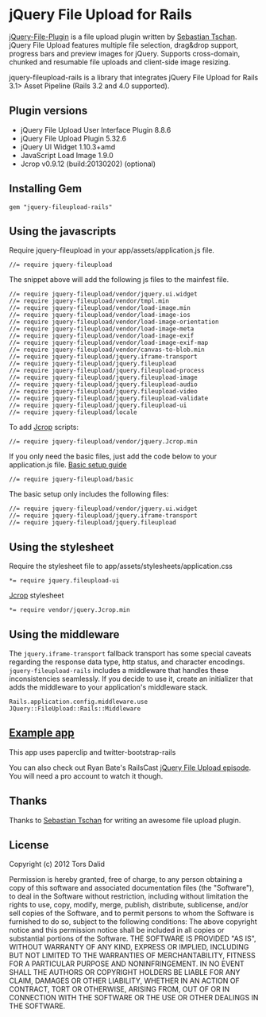 # jQuery File Upload for Rails

[jQuery-File-Plugin](https://github.com/blueimp/jQuery-File-Upload) is a file upload plugin written by [Sebastian Tschan](https://github.com/blueimp). jQuery File Upload features multiple file selection, drag&drop support, progress bars and preview images for jQuery. Supports cross-domain, chunked and resumable file uploads and client-side image resizing.

jquery-fileupload-rails is a library that integrates jQuery File Upload for Rails 3.1> Asset Pipeline (Rails 3.2 and 4.0 supported).

## Plugin versions

* jQuery File Upload User Interface Plugin 8.8.6
* jQuery File Upload Plugin 5.32.6
* jQuery UI Widget 1.10.3+amd
* JavaScript Load Image 1.9.0
* Jcrop v0.9.12 (build:20130202) (optional)

## Installing Gem

    gem "jquery-fileupload-rails"

## Using the javascripts

Require jquery-fileupload in your app/assets/application.js file.

    //= require jquery-fileupload

The snippet above will add the following js files to the mainfest file.

    //= require jquery-fileupload/vendor/jquery.ui.widget
    //= require jquery-fileupload/vendor/tmpl.min
    //= require jquery-fileupload/vendor/load-image.min
    //= require jquery-fileupload/vendor/load-image-ios
    //= require jquery-fileupload/vendor/load-image-orientation
    //= require jquery-fileupload/vendor/load-image-meta
    //= require jquery-fileupload/vendor/load-image-exif
    //= require jquery-fileupload/vendor/load-image-exif-map
    //= require jquery-fileupload/vendor/canvas-to-blob.min
    //= require jquery-fileupload/jquery.iframe-transport
    //= require jquery-fileupload/jquery.fileupload
    //= require jquery-fileupload/jquery.fileupload-process
    //= require jquery-fileupload/jquery.fileupload-image
    //= require jquery-fileupload/jquery.fileupload-audio
    //= require jquery-fileupload/jquery.fileupload-video
    //= require jquery-fileupload/jquery.fileupload-validate
    //= require jquery-fileupload/jquery.fileupload-ui
    //= require jquery-fileupload/locale

To add [Jcrop](https://github.com/tapmodo/Jcrop) scripts:

    //= require jquery-fileupload/vendor/jquery.Jcrop.min

If you only need the basic files, just add the code below to your application.js file. [Basic setup guide](https://github.com/blueimp/jQuery-File-Upload/wiki/Basic-plugin)

    //= require jquery-fileupload/basic

The basic setup only includes the following files:

    //= require jquery-fileupload/vendor/jquery.ui.widget
    //= require jquery-fileupload/jquery.iframe-transport
    //= require jquery-fileupload/jquery.fileupload

## Using the stylesheet

Require the stylesheet file to app/assets/stylesheets/application.css

    *= require jquery.fileupload-ui

[Jcrop](https://github.com/tapmodo/Jcrop) stylesheet

    *= require vendor/jquery.Jcrop.min

## Using the middleware

The `jquery.iframe-transport` fallback transport has some special caveats regarding the response data type, http status, and character encodings. `jquery-fileupload-rails` includes a middleware that handles these inconsistencies seamlessly. If you decide to use it, create an initializer that adds the middleware to your application's middleware stack.

    Rails.application.config.middleware.use JQuery::FileUpload::Rails::Middleware

## [Example app](https://github.com/tors/jquery-fileupload-rails-paperclip-example)
This app uses paperclip and twitter-bootstrap-rails

You can also check out Ryan Bate's RailsCast [jQuery File Upload episode](http://railscasts.com/episodes/381-jquery-file-upload). You will
need a pro account to watch it though.


## Thanks
Thanks to [Sebastian Tschan](https://github.com/blueimp) for writing an awesome file upload plugin.

## License
Copyright (c) 2012 Tors Dalid

Permission is hereby granted, free of charge, to any person obtaining a copy of this software and associated documentation files (the "Software"), to deal in the Software without restriction, including without limitation the rights to use, copy, modify, merge, publish, distribute, sublicense, and/or sell copies of the Software, and to permit persons to whom the Software is furnished to do so, subject to the following conditions:
The above copyright notice and this permission notice shall be included in all copies or substantial portions of the Software.
THE SOFTWARE IS PROVIDED "AS IS", WITHOUT WARRANTY OF ANY KIND, EXPRESS OR IMPLIED, INCLUDING BUT NOT LIMITED TO THE WARRANTIES OF MERCHANTABILITY, FITNESS FOR A PARTICULAR PURPOSE AND NONINFRINGEMENT. IN NO EVENT SHALL THE AUTHORS OR COPYRIGHT HOLDERS BE LIABLE FOR ANY CLAIM, DAMAGES OR OTHER LIABILITY, WHETHER IN AN ACTION OF CONTRACT, TORT OR OTHERWISE, ARISING FROM, OUT OF OR IN CONNECTION WITH THE SOFTWARE OR THE USE OR OTHER DEALINGS IN THE SOFTWARE.
